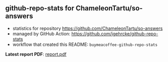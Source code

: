 ## github-repo-stats for ChameleonTartu/so-answers

- statistics for repository https://github.com/ChameleonTartu/so-answers
- managed by GitHub Action: https://github.com/jgehrcke/github-repo-stats
- workflow that created this README: `buymeacoffee-github-repo-stats`

**Latest report PDF**: [report.pdf](https://github.com/ChameleonTartu/buymeacoffee-github-repo-stats/raw/github-repo-stats/ChameleonTartu/so-answers/latest-report/report.pdf)

